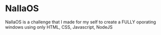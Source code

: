 # NallaOS
NallaOS is a challenge that I made for my self to create a FULLY oporating windows using only HTML, CSS, Javascript, NodeJS
